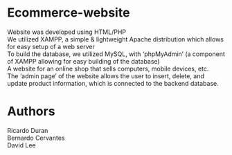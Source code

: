 # Ecommerce-website
Website was developed using HTML/PHP <br/>
We utilized XAMPP, a simple & lightweight Apache distribution which allows for easy setup of a web server <br/>
To build the database, we utilized MySQL, with ‘phpMyAdmin’ (a component of XAMPP allowing for easy building of the database) <br/>
A website for an online shop that sells computers, mobile devices, etc. <br/>
The ‘admin page’ of the website allows the user to insert, delete, and update product information, which is connected to the backend database. <br/>
# Authors
Ricardo Duran <br/>
Bernardo Cervantes <br/>
David Lee <br/>

